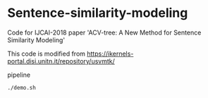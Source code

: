 # Sentence-similarity-modeling

Code for IJCAI-2018 paper 'ACV-tree: A New Method for Sentence Similarity Modeling'

This code is modified from https://ikernels-portal.disi.unitn.it/repository/usvmtk/

pipeline

    ./demo.sh
